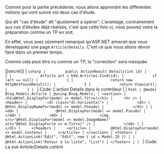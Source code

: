 Comme pour la partie précédente, nous allons apprendre les différentes notions qui vont suivre *via* deux cas d'étude.

Qui dit "cas d'étude" dit "ajustement à opérer". L'avantage, contrairement aux cas d'études déjà réalisés, c'est que cette fois-ci, vous pouvez votre la préparation comme un TP en soit.

En effet, vous avez sûrement remarqué qu'ASP.NET aimerait que vous développiez une page `Article/Details`.
C'est ce que nous allons devoir faire dans un premier temps.

Comme cela peut être vu comme un TP, la "correction" sera masquée.

[[secret]]
| ```csharp
|         public ActionResult Details(int id)
|         {
|             Article art = bdd.Articles.Find(id);
|             if (art == null)
|             {
|                 return new HttpNotFoundResult();
|             }
|             return View(art);
|         }
| ```
| Code: L'action Details dans le contrôleur
|
| ```html
| @model Blog.Models.Article
| @using Blog.Models;
| <section>
|     <h1>@Html.DisplayFor(model => model.Titre)</h1>
|     <hr />
|     <header>
|         <dl class="dl-horizontal">
|             <dt>
|                 @Html.DisplayNameFor(model => model.Pseudo)
|             </dt>
|
|             <dd>
|                 @Html.DisplayFor(model => model.Pseudo)
|             </dd>
|             <dd>
|                 <img src="@Html.DisplayFor(model => model.ImageName)" alt="@Html.DisplayFor(m => m.Titre)" />
|             </dd>
|
|         </dl>
|     </header>
|     <article>
|         @Html.DisplayFor(model => model.Contenu)
|     </article>
| </section>
| <footer>
|     @Html.ActionLink("Edit", "Edit", new { id = Model.ID }) |
|     @Html.ActionLink("Retour à la liste", "List")
| </footer>
|
| ```
| Code: La vue Article/Details.cshtml
